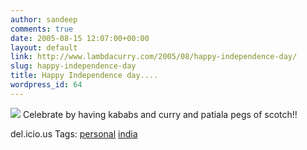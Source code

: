 ```yaml
---
author: sandeep
comments: true
date: 2005-08-15 12:07:00+00:00
layout: default
link: http://www.lambdacurry.com/2005/08/happy-independence-day/
slug: happy-independence-day
title: Happy Independence day....
wordpress_id: 64
---
```


[![](http://photos1.blogger.com/blogger/2990/63/320/india-flag.jpg)](http://photos1.blogger.com/blogger/2990/63/1600/india-flag.jpg)
Celebrate by having kababs and curry and patiala pegs of scotch!!






del.icio.us Tags: [personal](http://del.icio.us/sss8ue/personal) [india](http://del.icio.us/sss8ue/india)
